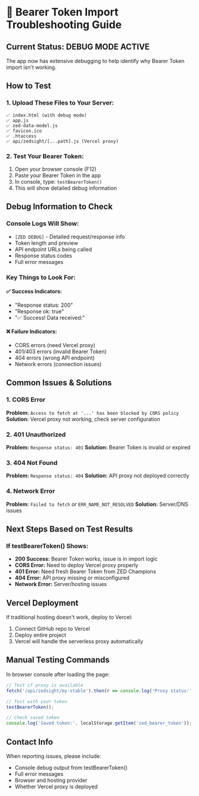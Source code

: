 # 🔧 Bearer Token Import Troubleshooting Guide

## Current Status: DEBUG MODE ACTIVE

The app now has extensive debugging to help identify why Bearer Token import isn't working.

## How to Test

### 1. Upload These Files to Your Server:
```
✅ index.html (with debug mode)
✅ app.js  
✅ zed-data-model.js
✅ favicon.ico
✅ .htaccess
✅ api/zedsight/[...path].js (Vercel proxy)
```

### 2. Test Your Bearer Token:
1. Open your browser console (F12)
2. Paste your Bearer Token in the app
3. In console, type: `testBearerToken()`
4. This will show detailed debug information

## Debug Information to Check

### Console Logs Will Show:
- `[ZED DEBUG]` - Detailed request/response info
- Token length and preview
- API endpoint URLs being called
- Response status codes
- Full error messages

### Key Things to Look For:

#### ✅ Success Indicators:
- "Response status: 200"
- "Response ok: true" 
- "✅ Success! Data received:"

#### ❌ Failure Indicators:
- CORS errors (need Vercel proxy)
- 401/403 errors (invalid Bearer Token)
- 404 errors (wrong API endpoint)
- Network errors (connection issues)

## Common Issues & Solutions

### 1. CORS Error
**Problem:** `Access to fetch at '...' has been blocked by CORS policy`
**Solution:** Vercel proxy not working, check server configuration

### 2. 401 Unauthorized
**Problem:** `Response status: 401`
**Solution:** Bearer Token is invalid or expired

### 3. 404 Not Found  
**Problem:** `Response status: 404`
**Solution:** API proxy not deployed correctly

### 4. Network Error
**Problem:** `Failed to fetch` or `ERR_NAME_NOT_RESOLVED`
**Solution:** Server/DNS issues

## Next Steps Based on Test Results

### If testBearerToken() Shows:
- **200 Success:** Bearer Token works, issue is in import logic
- **CORS Error:** Need to deploy Vercel proxy properly  
- **401 Error:** Need fresh Bearer Token from ZED Champions
- **404 Error:** API proxy missing or misconfigured
- **Network Error:** Server/hosting issues

## Vercel Deployment

If traditional hosting doesn't work, deploy to Vercel:
1. Connect GitHub repo to Vercel
2. Deploy entire project  
3. Vercel will handle the serverless proxy automatically

## Manual Testing Commands

In browser console after loading the page:
```javascript
// Test if proxy is available
fetch('/api/zedsight/my-stable').then(r => console.log('Proxy status:', r.status));

// Test with your token
testBearerToken();

// Check saved token
console.log('Saved token:', localStorage.getItem('zed_bearer_token'));
```

## Contact Info
When reporting issues, please include:
- Console debug output from testBearerToken()
- Full error messages
- Browser and hosting provider
- Whether Vercel proxy is deployed
